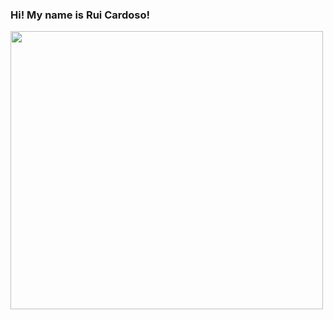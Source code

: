 ### Hi! My name is Rui Cardoso! 


<img src= https://64.media.tumblr.com/0ddc3c9b95f3cfb4351a878bd4e5b397/df18597acbb64d64-03/s540x810/d4fd3cdbc713e9c1b52271042d44e961f0643a4f.gifv  width="500" height="445">
